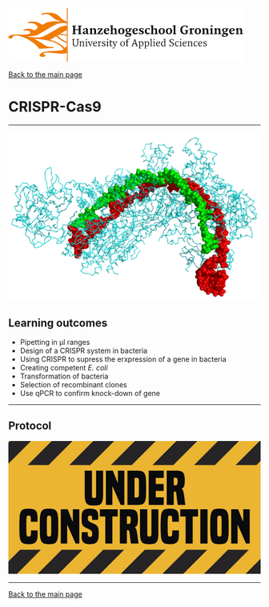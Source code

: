 ![Hanze](../hanze/hanze.png)

[Back to the main page](../index.md)

# CRISPR-Cas9

---

![Pic](./pics/impression.png)

## Learning outcomes
- Pipetting in μl ranges
- Design of a CRISPR system in bacteria
- Using CRISPR to supress the erxpression of a gene in bacteria
- Creating competent *E. coli*
- Transformation of bacteria
- Selection of recombinant clones
- Use qPCR to confirm knock-down of gene

---
## Protocol

![Under construction](./pics/under_construction.jpg)


--- 

[Back to the main page](../index.md)

<script type="text/x-mathjax-config">
  MathJax.Hub.Config({
    tex2jax: {
      inlineMath: [ ['$','$'], ["\\(","\\)"] ],
      processEscapes: true
    }
  });
</script>
    
<script type="text/javascript"
        src="https://cdn.mathjax.org/mathjax/latest/MathJax.js?config=TeX-AMS-MML_HTMLorMML">
</script>